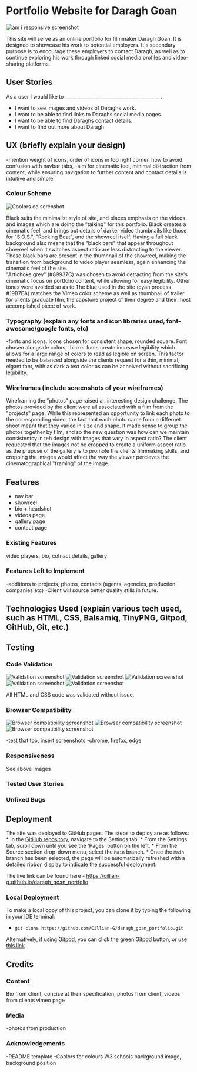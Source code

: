 # Portfolio Website for Daragh Goan


![am i responsive screenshot](/assets/documentation/testing/amiresponsive.png)

This site will serve as an online portfolio for filmmaker Daragh Goan. It is designed to showcase his work to potential employers. It's secondary purpose is to encourage these employers to contact Daragh, as well as to continue exploring his work through linked social media profiles and video-sharing platforms.

## User Stories

As a user I would like to ________________________________________ .
- I want to see images and videos of Daraghs work.
- I want to be able to find links to Daraghs social media pages.
- I want to be able to find Daraghs contact details. 
- I want to find out more about Daragh


## UX (briefly explain your design)

-mention weight of icons, order of icons in top right corner, how to avoid confusion with navbar tabs,
-aim for cinematic feel, minimal distraction from content, while ensuring navigation to further content and contact details is intuitive and simple 

### Colour Scheme 

![Coolors.co screnshot](/assets/documentation/testing/coolors.png)

Black suits the minimalist style of site, and places emphasis on the videos and images which are doing the "talking" for this portfolio. Black creates a cinematic feel, and brings out details of darker video thumbnails like those for "S.O.S.", "Rocking Boat", and the showreel itself. Having a full black background also means that the  "black bars" that appear throughout showreel when it switches aspect ratio are less distracting to the viewer. These black bars are present in the thumnnail of the showreel, making the transition from background to video player seamless, again enhancing the cinematic feel of the site.   
"Artichoke grey" (#89937C) was chosen to avoid detracting from the site's cinematic focus on portfolio content, while allowing for easy legibility. Other tones were avoided so as to 
The blue used in the site (cyan process #19B7EA) matches the Vimeo color scheme as well as thumbnail of trailer for clients graduate film, the capstone project of their degree and their most accomplished piece of work.

### Typography (explain any fonts and icon libraries used, font-awesome/google fonts, etc)

-fonts and icons.
icons chosen for consistent shape, rounded square.
Font chosen alongside colors, thicker fonts create increase legibility which allows for a large range of colors to read as legible on screen. This factor needed to be balanced alongside the clients request for a thin, minimal, elgant font, with as dark a text color as can be acheived without sacrificing legibility.

### Wireframes (include screenshots of your wireframes)

Wireframing the "photos" page raised an interesting design challenge. The photos provided by the client were all associated with a film from the "projects" page. While this represented an opportunity to link each photo to the corresponding video, the fact that each photo came from a differnet shoot meant that they varied in size and shape. It made sense to group the photos together by film, and so the new question was how can we maintain consistentcy in teh design with images that vary in aspect ratio? The client requested that the images not be cropped to create a uniform aspect ratio  as the prupose of the gallery is to promote the clients filmmaking skills, and cropping the images would affect the way the viewer percieves the cinematographical "framing" of the image. 

## Features

 - nav bar
 - showreel
 - bio + headshot
 - videos page
 - gallery page
 - contact page

### Existing Features

video players, bio, cotnact details, gallery

### Features Left to Implement

-additions to projects, photos, contacts (agents, agencies, production companies etc)
-Client will source better quality stills in future.

## Technologies Used (explain various tech used, such as HTML, CSS, Balsamiq, TinyPNG, Gitpod, GitHub, Git, etc.)



## Testing



### Code Validation

![Validation screenshot](/assets/documentation/testing/valid-index.png)
![Validation screenshot](/assets/documentation/testing/valid-projects.png)
![Validation screenshot](/assets/documentation/testing/valid-photos.png)
![Validation screenshot](/assets/documentation/testing/valid-contact.png)
![Validation screenshot](/assets/documentation/testing/valid-css.png)

All HTML and CSS code was validated without issue.

### Browser Compatibility

![Browser compatibility screenshot](/assets/documentation/testing/browser-google-laptop.png)
![Browser compatibility screenshot](/assets/documentation/testing/browser-edge-tablet.png)
![Browser compatibility screenshot](/assets/documentation/testing/browser-firefox-phone.png)


-test that too, insert screenshots
-chrome, firefox, edge

### Responsiveness 

See above images

### Tested User Stories



### Unfixed Bugs



## Deployment

The site was deployed to GitHub pages. The steps to deploy are as follows:
    * In the [GitHub repository](https://github.com/Cillian-G/daragh_goan_portfolio), navigate to the Settings tab.
    * From the Settings tab, scroll down until you see the 'Pages' button on the left.
    * From the Source section drop-down menu, select the `Main` branch.
    * Once the `Main` branch has been selected, the page will be automatically refreshed with a detailed ribbon display to indicate the successful deployment.

The live link can be found here - https://cillian-g.github.io/daragh_goan_portfolio

### Local Deployment

To make a local copy of this project, you can clone it by typing the following in your IDE terminal:

- `git clone https://github.com/Cillian-G/daragh_goan_portfolio.git`

Alternatively, if using Gitpod, you can click the green Gitpod button, or use [this link](https://gitpod.io/#https://github.com/Cillian-G/daragh_goan_portfolio)

## Credits



### Content

Bio from client, concise at their specification, photos from client, videos from clients vimeo page

### Media 

-photos from production

### Acknowledgements

-README template
-Coolors for colours
W3 schools background image, background position
